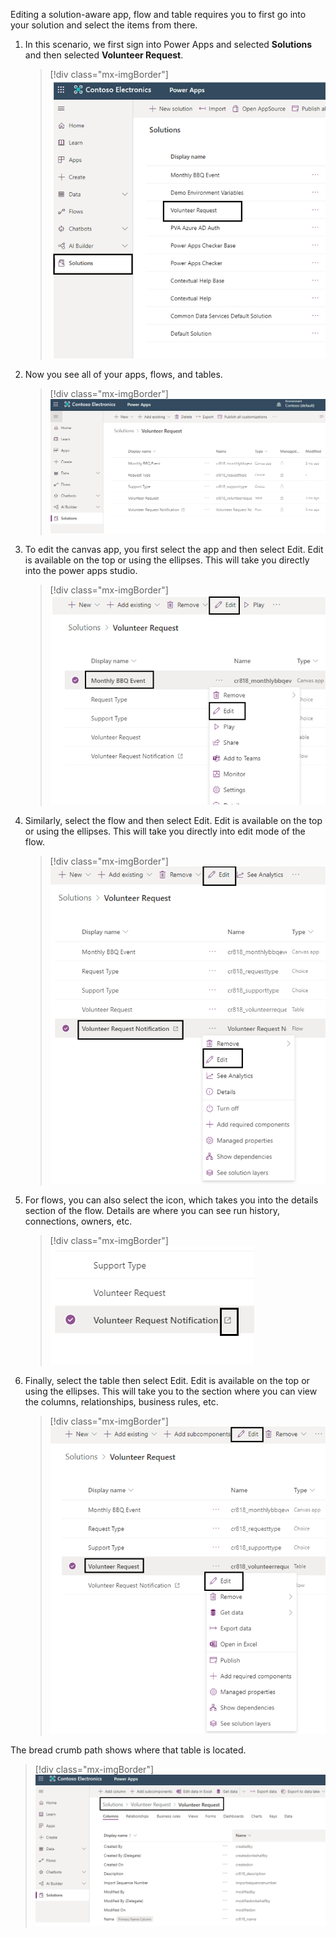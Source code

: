 Editing a solution-aware app, flow and table requires you to first go into your solution and select the items from there. 

1. In this scenario, we first sign into Power Apps and selected **Solutions** and then selected **Volunteer Request**.

	> [!div class="mx-imgBorder"]
	> [![Select Solutions and Volunteer Request to access your solution.](../media/access-your-solution-ssm.png)](../media/access-your-solution-ssm.png#lightbox)

1. Now you see all of your apps, flows, and tables.

	> [!div class="mx-imgBorder"]
	> [![See all of your apps, flows, and tables.](../media/all-items.png)](../media/all-items.png#lightbox)

1. To edit the canvas app, you first select the app and then select Edit. Edit is available on the top or using the ellipses. This will take you directly into the power apps studio. 

	> [!div class="mx-imgBorder"]
	> [![Edit the canvas app by selecting Edit.](../media/edit-existing-app-ssm.png)](../media/edit-existing-app-ssm.png#lightbox)

1. Similarly, select the flow and then select Edit. Edit is available on the top or using the ellipses. This will take you directly into edit mode of the flow.

	> [!div class="mx-imgBorder"]
	> [![Edit the flow by selecting Edit.](../media/edit-existing-flow-ssm.png)](../media/edit-existing-flow-ssm.png#lightbox)

1. For flows, you can also select the icon, which takes you into the details section of the flow. Details are where you can see run history, connections, owners, etc.

	> [!div class="mx-imgBorder"]
	> [![Details section displays history, connections, owners, etc.](../media/additional-features-ssm.png)](../media/additional-features-ssm.png#lightbox)
 
1. Finally, select the table then select Edit. Edit is available on the top or using the ellipses. This will take you to the section where you can view the columns, relationships, business rules, etc. 

	> [!div class="mx-imgBorder"]
	> [![Edit the table by selecting Edit.](../media/edit-existing-table-ssm.png)](../media/edit-existing-table-ssm.png#lightbox)
 
The bread crumb path shows where that table is located.

> [!div class="mx-imgBorder"]
> [![Bread crumb path displays the table location.](../media/bread-crumb-menu-ssm.png)](../media/bread-crumb-menu-ssm.png#lightbox)